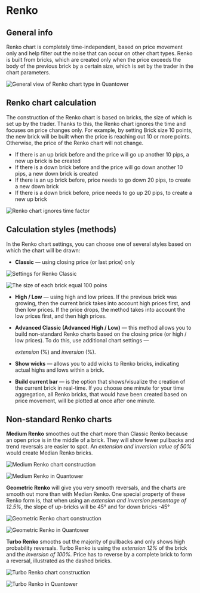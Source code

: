 # Renko

## General info

Renko chart is completely time-independent, based on price movement only and help filter out the noise that can occur on other chart types. Renko is built from bricks, which are created only when the price exceeds the body of the previous brick by a certain size, which is set by the trader in the chart parameters.

![General view of Renko chart type in Quantower](../../../.gitbook/assets/renko-chart-general-view.png)

## Renko chart calculation

The construction of the Renko chart is based on bricks, the size of which is set up by the trader. Thanks to this, the Renko chart ignores the time and focuses on price changes only. For example, by setting Brick size 10 points, the new brick will be built when the price is reaching out 10 or more points. Otherwise, the price of the Renko chart will not change.

* If there is an up brick before and the price will go up another 10 pips, a new up brick is be created
* If there is a down brick before and the price will go down another 10 pips, a new down brick is created
* If there is an up brick before, price needs to go down 20 pips, to create a new down brick
* If there is a down brick before, price needs to go up 20 pips, to create a new up brick

![Renko chart ignores time factor](../../../.gitbook/assets/renko-chart-vs-regular-chart.png)

## Calculation styles \(methods\)

In the Renko chart settings, you can choose one of several styles based on which the chart will be drawn:

* **Classic**  —  using closing price \(or last price\) only

![Settings for Renko Classic](../../../.gitbook/assets/renko-classic-settings.png)

![ The size of each brick equal 100 poins](../../../.gitbook/assets/renko-classic-view.png)

* **High / Low**  — using high and low prices. If the previous brick was growing, then the current brick takes into account high prices first, and then low prices. If the price drops, the method takes into account the low prices first, and then high prices.
* **Advanced Classic \(Advanced High / Low\)** — this method allows you to build non-standard Renko charts based on the closing price \(or high / low prices\). To do this, use additional chart settings —

  _extension_ \(%\) and _inversion_ \(%\).

* **Show wicks** — allows you to add wicks to Renko bricks, indicating actual highs and lows within a brick.
* **Build current bar** — is the option that shows/visualize the creation of the current brick in real-time. If you choose one minute for your time aggregation, all Renko bricks, that would have been created based on price movement, will be plotted at once after one minute.

## Non-standard Renko charts

**Medium Renko** smoothes out the chart more than Classic Renko because an open price is in the middle of a brick. They will show fewer pullbacks and trend reversals are easier to spot. An _extension and inversion value of 50%_ would create Median Renko bricks.

![Medium Renko chart construction](../../../.gitbook/assets/median-renko_construction.png)

![Medium Renko in Quantower](../../../.gitbook/assets/median-renko_quantower.png)

**Geometric Renko** will give you very smooth reversals, and the charts are smooth out more than with Median Renko. One special property of these Renko form is, that when using an _extension and inversion percentage of 12.5%_, the slope of up-bricks will be 45° and for down bricks -45°

![Geometric Renko chart construction](../../../.gitbook/assets/geometric-renko_construction.png)

![Geometric Renko in Quantower](../../../.gitbook/assets/geometric-renko-quantower.png)

**Turbo Renko** smooths out the majority of pullbacks and only shows high probability reversals. Turbo Renko is using the _extension 12%_ of the brick and the _inversion of 100%._ Price has to reverse by a complete brick to form a reversal, illustrated as the dashed bricks.

![Turbo Renko chart construction](../../../.gitbook/assets/turbo-renko_construction.png)

![Turbo Renko in Quantower](../../../.gitbook/assets/turbo-renko_quantower.png)

